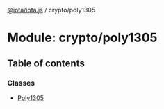 [@iota/iota.js](../README.md) / crypto/poly1305

# Module: crypto/poly1305

## Table of contents

### Classes

- [Poly1305](../classes/crypto_poly1305.Poly1305.md)
